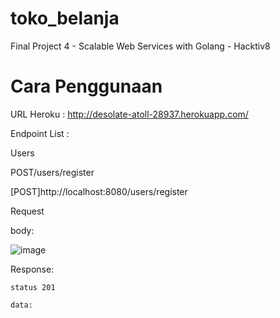 # toko_belanja
Final Project 4 - Scalable Web Services with Golang - Hacktiv8

# Cara Penggunaan
URL Heroku :  http://desolate-atoll-28937.herokuapp.com/

Endpoint List :

Users

POST/users/register

[POST]http://localhost:8080/users/register

  Request
  
   body:
    
   ![image](https://user-images.githubusercontent.com/92410169/150880933-0299e814-49df-4058-bfb1-2cd28ad7c3d8.png)

   Response:
   
    status 201
    
    data:
    


